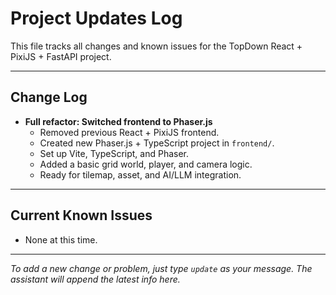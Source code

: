 # Project Updates Log

This file tracks all changes and known issues for the TopDown React + PixiJS + FastAPI project.

---

## Change Log

- **Full refactor: Switched frontend to Phaser.js**
  - Removed previous React + PixiJS frontend.
  - Created new Phaser.js + TypeScript project in `frontend/`.
  - Set up Vite, TypeScript, and Phaser.
  - Added a basic grid world, player, and camera logic.
  - Ready for tilemap, asset, and AI/LLM integration.

---

## Current Known Issues

- None at this time.

---

*To add a new change or problem, just type `update` as your message. The assistant will append the latest info here.* 